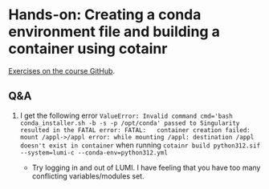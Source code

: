 # Hands-on: Creating a conda environment file and building a container using cotainr

[Exercises on the course GitHub](https://github.com/Lumi-supercomputer/Getting_Started_with_AI_workshop/tree/main/06_Bulding_containers_from_conda_pip_environments).


## Q&A

1.  I get the following error `ValueError: Invalid command cmd='bash conda_installer.sh -b -s -p /opt/conda' passed to Singularity resulted in the FATAL error: FATAL:   container creation failed: mount /appl->/appl error: while mounting /appl: destination /appl doesn't exist in container` when running `cotainr build python312.sif --system=lumi-c --conda-env=python312.yml`

    -   Try logging in and out of LUMI. I have feeling that you have too many conflicting variables/modules set.
